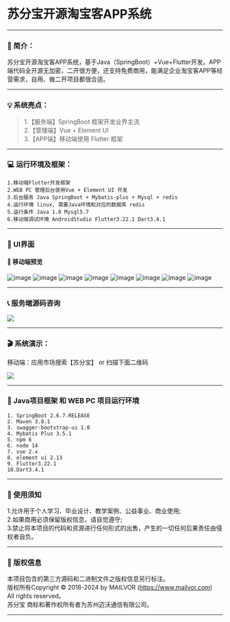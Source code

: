 
# 苏分宝开源淘宝客APP系统


---

### 📖 简介：

苏分宝开源淘宝客APP系统，基于Java（SpringBoot）+Vue+Flutter开发。APP端代码全开源无加密，二开很方便，还支持免费商用，能满足企业淘宝客APP等经营需求，自用、做二开项目都很合适。


---

### 💡 系统亮点：
>1.【服务端】SpringBoot 框架开发业界主流<br>
>2.【管理端】Vue + Element UI<br>
>3.【APP端】移动端使用 Flutter 框架<br>

---

### 💻 运行环境及框架：
~~~
1.移动端Flutter开发框架
2.WEB PC 管理后台使用Vue + Element UI 开发
3.后台服务 Java SpringBoot + Mybatis-plus + Mysql + redis
4.运行环境 linux, 需要Java环境和对应的数据库 redis
5.运行条件 Java 1.8 Mysql5.7
6.移动端调试环境 AndroidStudio Flutter3.22.1 Dart3.4.1
~~~
---

### 💟 UI界面

#### 📱 移动端预览

<img src="demoimages/7.png" title="" alt="image">
<img src="demoimages/8.png" title="" alt="image">
<img src="demoimages/1.png" title="" alt="image">
<img src="demoimages/2.png" title="" alt="image">
<img src="demoimages/3.png" title="" alt="image">
<img src="demoimages/4.png" title="" alt="image">
<img src="demoimages/5.png" title="" alt="image">
<img src="demoimages/6.png" title="" alt="image">

---

### 📞 服务端源码咨询
![](demoimages/qr.jpg)

---

### 🎬 系统演示：
移动端：应用市场搜索【苏分宝】 or 扫描下面二维码<br>

![](demoimages/app.png)

---


### 🔧 Java项目框架 和 WEB PC 项目运行环境
~~~
1. SpringBoot 2.6.7.RELEASE
2. Maven 3.8.1
3. swagger-bootstrap-ui 1.0
4. Mybatis Plus 3.5.1
5. npm 6
6. node 14
7. vue 2.x
8. element ui 2.13
9. Flutter3.22.1
10.Dart3.4.1
~~~

---


### 🔔 使用须知
1.允许用于个人学习、毕业设计、教学案例、公益事业、商业使用;<br>
2.如果商用必须保留版权信息，请自觉遵守;<br>
3.禁止将本项目的代码和资源进行任何形式的出售，产生的一切任何后果责任由侵权者自负。<br>

---
### 🪪 版权信息
本项目包含的第三方源码和二进制文件之版权信息另行标注。<br>
版权所有Copyright © 2018-2024 by MAILVOR (https://www.mailvor.com)<br>
All rights reserved。<br>
苏分宝 商标和著作权所有者为苏州迈沃通信有限公司。<br>

---
